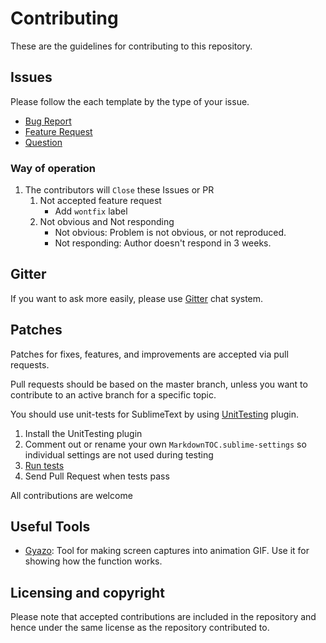 # Contributing

These are the guidelines for contributing to this repository.

## Issues

Please follow the each template by the type of your issue.

- [Bug Report](https://github.com/naokazuterada/MarkdownTOC/issues/new)
- [Feature Request](https://github.com/naokazuterada/MarkdownTOC/issues/new?template=feature.md)
- [Question](https://github.com/naokazuterada/MarkdownTOC/issues/new?template=question.md)

### Way of operation

1. The contributors will `Close` these Issues or PR
    1. Not accepted feature request
        - Add `wontfix` label
    2. Not obvious and Not responding
        - Not obvious: Problem is not obvious, or not reproduced.
        - Not responding: Author doesn't respond in 3 weeks.

## Gitter

If you want to ask more easily, please use [Gitter](https://gitter.im/naokazuterada/MarkdownTOC) chat system.

## Patches

Patches for fixes, features, and improvements are accepted via pull requests.

Pull requests should be based on the master branch, unless you want to contribute to an active branch for a specific topic.

You should use unit-tests for SublimeText by using [UnitTesting](https://github.com/randy3k/UnitTesting) plugin.

1. Install the UnitTesting plugin
2. Comment out or rename your own `MarkdownTOC.sublime-settings` so individual settings are not used during testing
3. [Run tests](https://github.com/randy3k/UnitTesting-example#running-tests)
4. Send Pull Request when tests pass

All contributions are welcome

## Useful Tools

- [Gyazo](https://gyazo.com/en): Tool for making screen captures into animation GIF. Use it for showing how the function works.

## Licensing and copyright

Please note that accepted contributions are included in the repository and hence under the same license as the repository contributed to.
